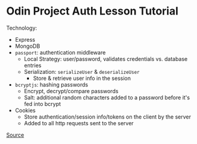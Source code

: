 # Odin Project Auth Lesson Tutorial

Technology:

- Express
- MongoDB
- `passport`: authentication middleware
  - Local Strategy: user/password, validates credentials vs. database entries
  - Serialization: `serializeUser` & `deserializeUser`
    - Store & retrieve user info in the session
- `bcryptjs`: hashing passwords
  - Encrypt, decrypt/compare passwords
  - Salt: additional random characters added to a password before it's fed into bcrypt
- Cookies
  - Store authentication/session info/tokens on the client by the server
  - Added to all http requests sent to the server

[Source](https://www.theodinproject.com/lessons/nodejs-authentication-basics)
